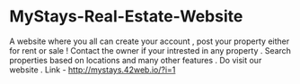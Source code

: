 # MyStays-Real-Estate-Website
A website where you all can create your account , post your property either for rent or sale ! Contact the owner if your intrested in any property . Search properties based on locations and many other features . Do visit our website .
Link -
http://mystays.42web.io/?i=1
